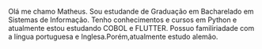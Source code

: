 Olá me chamo Matheus. Sou estudande de Graduação em Bacharelado em Sistemas de Informação.
Tenho conhecimentos e cursos em Python e atualmente estou estudando COBOL e FLUTTER.
Possuo familiriadade com a língua portuguesa e Inglesa.Porém,atualmente estudo alemão.


<!---
Matheusmrinho/Matheusmrinho is a ✨ special ✨ repository because its `README.md` (this file) appears on your GitHub profile.
You can click the Preview link to take a look at your changes.
--->
